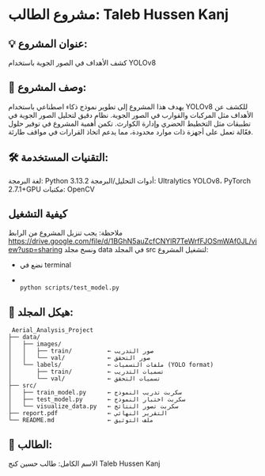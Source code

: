 
# مشروع الطالب: Taleb Hussen Kanj  
## 💡 عنوان المشروع:

كشف الأهداف في الصور الجوية باستخدام YOLOv8

## 📝 وصف المشروع:

يهدف هذا المشروع إلى تطوير نموذج ذكاء اصطناعي باستخدام YOLOv8 للكشف عن الأهداف مثل المركبات والقوارب في الصور الجوية.
نظام دقيق  لتحليل الصور الجوية في تطبيقات مثل التخطيط الحضري وإدارة الكوارث.
تكمن أهمية المشروع في توفير حلول فعّالة تعمل على أجهزة ذات موارد محدودة، مما يدعم اتخاذ القرارات في مواقف طارئة.

## 🛠️ التقنيات المستخدمة:
لغة البرمجة: Python 3.13.2
أدوات التحليل/البرمجة: Ultralytics YOLOv8، PyTorch 2.7.1+GPU
مكتبات: OpenCV

## كيفية التشغيل
ملاحظة: يجب تنزيل المشروع من الرابط https://drive.google.com/file/d/1BGhN5auZcfCNYlR7TeWrfFJOSmWAf0JL/view?usp=sharing ونسخ مجلد data في المجلد src
لتشغيل المشروع:
* نضع في terminal
* 
                                                                                                               python scripts/test_model.py
                                                                                                                                         
## 📁 هيكل المجلد:
```
 Aerial_Analysis_Project
├── data/
│   ├── images/
│   │   ├── train/          ← صور التدريب
│   │   └── val/            ← صور التحقق
│   └── labels/             ← ملفات التسميات (YOLO format)
│       ├── train/          ← تسميات التدريب
│       └── val/            ← تسميات التحقق
├── src/
│   ├── train_model.py      ← سكربت تدريب النموذج
│   ├── test_model.py       ← سكربت اختبار النموذج
│   └── visualize_data.py   ← سكربت تصور النتائج
├── report.pdf              ← التقرير النهائي
└── README.md               ← ملف التوثيق
```



## 👤 الطالب:
الاسم الكامل: طالب حسين كنج 
Taleb Hussen Kanj 
